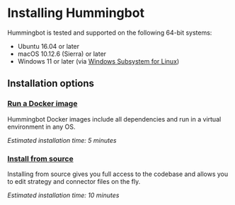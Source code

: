 # Installing Hummingbot

Hummingbot is tested and supported on the following 64-bit systems:

* Ubuntu 16.04 or later
* macOS 10.12.6 (Sierra) or later
* Windows 11 or later (via <a href="https://docs.microsoft.com/en-us/windows/wsl/faq" target="_blank">Windows Subsystem for Linux</a>)

## Installation options

### [Run a Docker image](/installation/docker)
Hummingbot Docker images include all dependencies and run in a virtual environment in any OS.

*Estimated installation time: 5 minutes*

### [Install from source](/installation/source)
Installing from source gives you full access to the codebase and allows you to edit strategy and connector files on the fly.

*Estimated installation time: 10 minutes*
